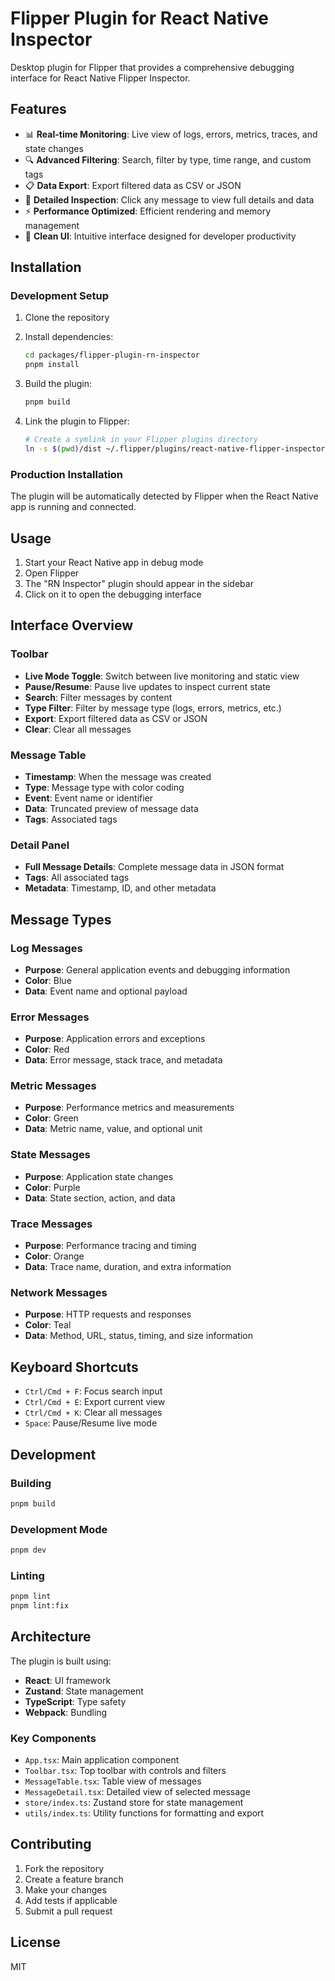 # Flipper Plugin for React Native Inspector

Desktop plugin for Flipper that provides a comprehensive debugging interface for React Native Flipper Inspector.

## Features

- 📊 **Real-time Monitoring**: Live view of logs, errors, metrics, traces, and state changes
- 🔍 **Advanced Filtering**: Search, filter by type, time range, and custom tags
- 📋 **Data Export**: Export filtered data as CSV or JSON
- 🎯 **Detailed Inspection**: Click any message to view full details and data
- ⚡ **Performance Optimized**: Efficient rendering and memory management
- 🎨 **Clean UI**: Intuitive interface designed for developer productivity

## Installation

### Development Setup

1. Clone the repository
2. Install dependencies:
   ```bash
   cd packages/flipper-plugin-rn-inspector
   pnpm install
   ```

3. Build the plugin:
   ```bash
   pnpm build
   ```

4. Link the plugin to Flipper:
   ```bash
   # Create a symlink in your Flipper plugins directory
   ln -s $(pwd)/dist ~/.flipper/plugins/react-native-flipper-inspector
   ```

### Production Installation

The plugin will be automatically detected by Flipper when the React Native app is running and connected.

## Usage

1. Start your React Native app in debug mode
2. Open Flipper
3. The "RN Inspector" plugin should appear in the sidebar
4. Click on it to open the debugging interface

## Interface Overview

### Toolbar
- **Live Mode Toggle**: Switch between live monitoring and static view
- **Pause/Resume**: Pause live updates to inspect current state
- **Search**: Filter messages by content
- **Type Filter**: Filter by message type (logs, errors, metrics, etc.)
- **Export**: Export filtered data as CSV or JSON
- **Clear**: Clear all messages

### Message Table
- **Timestamp**: When the message was created
- **Type**: Message type with color coding
- **Event**: Event name or identifier
- **Data**: Truncated preview of message data
- **Tags**: Associated tags

### Detail Panel
- **Full Message Details**: Complete message data in JSON format
- **Tags**: All associated tags
- **Metadata**: Timestamp, ID, and other metadata

## Message Types

### Log Messages
- **Purpose**: General application events and debugging information
- **Color**: Blue
- **Data**: Event name and optional payload

### Error Messages
- **Purpose**: Application errors and exceptions
- **Color**: Red
- **Data**: Error message, stack trace, and metadata

### Metric Messages
- **Purpose**: Performance metrics and measurements
- **Color**: Green
- **Data**: Metric name, value, and optional unit

### State Messages
- **Purpose**: Application state changes
- **Color**: Purple
- **Data**: State section, action, and data

### Trace Messages
- **Purpose**: Performance tracing and timing
- **Color**: Orange
- **Data**: Trace name, duration, and extra information

### Network Messages
- **Purpose**: HTTP requests and responses
- **Color**: Teal
- **Data**: Method, URL, status, timing, and size information

## Keyboard Shortcuts

- `Ctrl/Cmd + F`: Focus search input
- `Ctrl/Cmd + E`: Export current view
- `Ctrl/Cmd + K`: Clear all messages
- `Space`: Pause/Resume live mode

## Development

### Building
```bash
pnpm build
```

### Development Mode
```bash
pnpm dev
```

### Linting
```bash
pnpm lint
pnpm lint:fix
```

## Architecture

The plugin is built using:
- **React**: UI framework
- **Zustand**: State management
- **TypeScript**: Type safety
- **Webpack**: Bundling

### Key Components

- `App.tsx`: Main application component
- `Toolbar.tsx`: Top toolbar with controls and filters
- `MessageTable.tsx`: Table view of messages
- `MessageDetail.tsx`: Detailed view of selected message
- `store/index.ts`: Zustand store for state management
- `utils/index.ts`: Utility functions for formatting and export

## Contributing

1. Fork the repository
2. Create a feature branch
3. Make your changes
4. Add tests if applicable
5. Submit a pull request

## License

MIT
